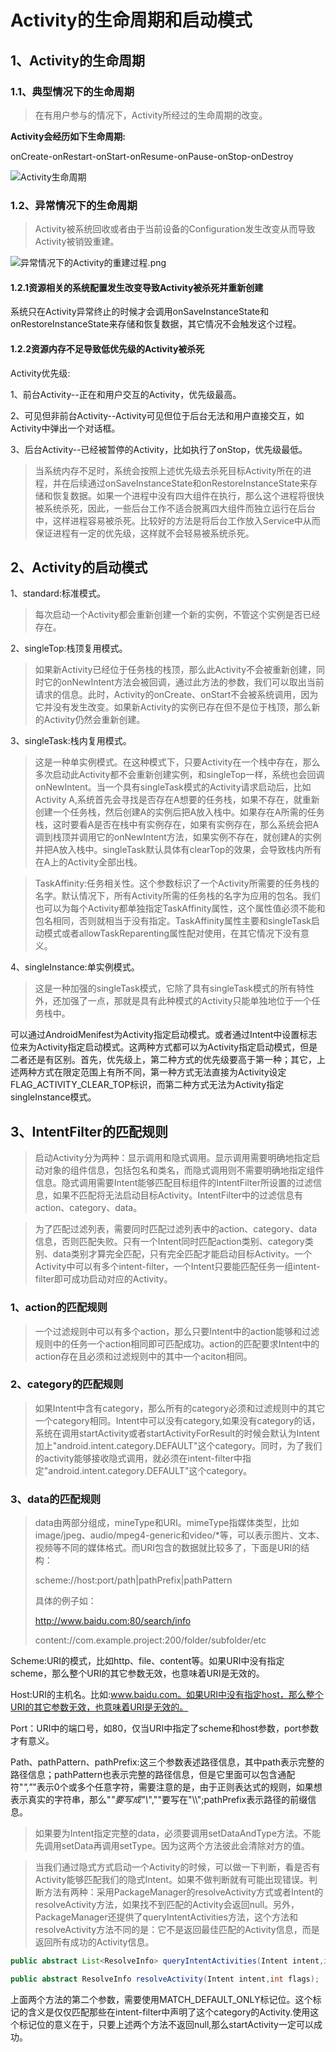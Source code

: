 # Activity的生命周期和启动模式

## 1、Activity的生命周期

### 1.1、典型情况下的生命周期

> 在有用户参与的情况下，Activity所经过的生命周期的改变。

**Activity会经历如下生命周期:**

onCreate-onRestart-onStart-onResume-onPause-onStop-onDestroy

![Activity生命周期](images/Activity生命周期.png)

### 1.2、异常情况下的生命周期

> Activity被系统回收或者由于当前设备的Configuration发生改变从而导致Activity被销毁重建。

![异常情况下的Activity的重建过程.png](images/异常情况下的Activity的重建过程.png)

#### 1.2.1资源相关的系统配置发生改变导致Activity被杀死并重新创建

系统只在Activity异常终止的时候才会调用onSaveInstanceState和onRestoreInstanceState来存储和恢复数据，其它情况不会触发这个过程。

#### 1.2.2资源内存不足导致低优先级的Activity被杀死

Activity优先级:

1、前台Activity--正在和用户交互的Activity，优先级最高。

2、可见但非前台Activity--Activity可见但位于后台无法和用户直接交互，如Activity中弹出一个对话框。

3、后台Activity--已经被暂停的Activity，比如执行了onStop，优先级最低。

> 当系统内存不足时，系统会按照上述优先级去杀死目标Activity所在的进程，并在后续通过onSaveInstanceState和onRestoreInstanceState来存储和恢复数据。如果一个进程中没有四大组件在执行，那么这个进程将很快被系统杀死，因此，一些后台工作不适合脱离四大组件而独立运行在后台中，这样进程容易被杀死。比较好的方法是将后台工作放入Service中从而保证进程有一定的优先级，这样就不会轻易被系统杀死。

## 2、Activity的启动模式

1、standard:标准模式。

> 每次启动一个Activity都会重新创建一个新的实例，不管这个实例是否已经存在。

2、singleTop:栈顶复用模式。

> 如果新Activity已经位于任务栈的栈顶，那么此Activity不会被重新创建，同时它的onNewIntent方法会被回调，通过此方法的参数，我们可以取出当前请求的信息。此时，Activity的onCreate、onStart不会被系统调用，因为它并没有发生改变。如果新Activity的实例已存在但不是位于栈顶，那么新的Activity仍然会重新创建。

3、singleTask:栈内复用模式。

> 这是一种单实例模式。在这种模式下，只要Activity在一个栈中存在，那么多次启动此Activity都不会重新创建实例，和singleTop一样，系统也会回调onNewIntent。当一个具有singleTask模式的Activity请求启动后，比如Activity A,系统首先会寻找是否存在A想要的任务栈，如果不存在，就重新创建一个任务栈，然后创建A的实例后把A放入栈中。如果存在A所需的任务栈，这时要看A是否在栈中有实例存在，如果有实例存在，那么系统会把A调到栈顶并调用它的onNewIntent方法，如果实例不存在，就创建A的实例并把A放入栈中。singleTask默认具体有clearTop的效果，会导致栈内所有在A上的Activity全部出栈。

> TaskAffinity:任务相关性。这个参数标识了一个Activity所需要的任务栈的名字。默认情况下，所有Activity所需的任务栈的名字为应用的包名。我们也可以为每个Activity都单独指定TaskAffinity属性，这个属性值必须不能和包名相同，否则就相当于没有指定。TaskAffinity属性主要和singleTask启动模式或者allowTaskReparenting属性配对使用，在其它情况下没有意义。

4、singleInstance:单实例模式。

> 这是一种加强的singleTask模式，它除了具有singleTask模式的所有特性外，还加强了一点，那就是具有此种模式的Activity只能单独地位于一个任务栈中。

可以通过AndroidMenifest为Activity指定启动模式。或者通过Intent中设置标志位来为Activity指定启动模式。这两种方式都可以为Activity指定启动模式，但是二者还是有区别。首先，优先级上，第二种方式的优先级要高于第一种；其它，上述两种方式在限定范围上有所不同，第一种方式无法直接为Activity设定FLAG_ACTIVITY_CLEAR_TOP标识，而第二种方式无法为Activity指定singleInstance模式。

## 3、IntentFilter的匹配规则

> 启动Activity分为两种：显示调用和隐式调用。显示调用需要明确地指定启动对象的组件信息，包括包名和类名，而隐式调用则不需要明确地指定组件信息。隐式调用需要Intent能够匹配目标组件的IntentFilter所设置的过滤信息，如果不匹配将无法启动目标Activity。IntentFilter中的过滤信息有action、category、data。

>为了匹配过滤列表，需要同时匹配过滤列表中的action、category、data信息，否则匹配失败。只有一个Intent同时匹配action类别、category类别、data类别才算完全匹配，只有完全匹配才能启动目标Activity。一个Activity中可以有多个intent-filter，一个Intent只要能匹配任务一组intent-filter即可成功启动对应的Activity。

### 1、action的匹配规则

>一个过滤规则中可以有多个action，那么只要Intent中的action能够和过滤规则中的任务一个action相同即可匹配成功。action的匹配要求Intent中的action存在且必须和过滤规则中的其中一个aciton相同。

### 2、category的匹配规则

>如果Intent中含有category，那么所有的category必须和过滤规则中的其它一个category相同。Intent中可以没有category,如果没有category的话，系统在调用startActivity或者startActivityForResult的时候会默认为Intent加上"android.intent.category.DEFAULT"这个category。同时，为了我们的activity能够接收隐式调用，就必须在intent-filter中指定"android.intent.category.DEFAULT"这个category。

### 3、data的匹配规则

>data由两部分组成，mineType和URI。mimeType指媒体类型，比如image/jpeg、audio/mpeg4-generic和video/*等，可以表示图片、文本、视频等不同的媒体格式。而URI包含的数据就比较多了，下面是URI的结构：
>
>scheme://host:port/path|pathPrefix|pathPattern
>
>具体的例子如：
>
>http://www.baidu.com:80/search/info
>
>content://com.example.project:200/folder/subfolder/etc

Scheme:URI的模式，比如http、file、content等。如果URI中没有指定scheme，那么整个URI的其它参数无效，也意味着URI是无效的。

Host:URI的主机名。比如:www.baidu.com。如果URI中没有指定host，那么整个URI的其它参数无效，也意味着URI是无效的。

Port：URI中的端口号，如80，仅当URI中指定了scheme和host参数，port参数才有意义。

Path、pathPattern、pathPrefix:这三个参数表述路径信息，其中path表示完整的路径信息；pathPattern也表示完整的路径信息，但是它里面可以包含通配符"*","*"表示0个或多个任意字符，需要注意的是，由于正则表达式的规则，如果想表示真实的字符串，那么"*"要写成"\\*","\"要写在"\\\\";pathPrefix表示路径的前缀信息。

>如果要为Intent指定完整的data，必须要调用setDataAndType方法。不能先调用setData再调用setType。因为这两个方法彼此会清除对方的值。

>当我们通过隐式方式启动一个Activity的时候，可以做一下判断，看是否有Activity能够匹配我们的隐式Intent。如果不做判断就有可能出现错误。判断方法有两种：采用PackageManager的resolveActivity方式或者Intent的resolveActivity方法，如果找不到匹配的Activity会返回null。另外，PackageManager还提供了queryIntentActivities方法，这个方法和resolveActivity方法不同的是：它不是返回最佳匹配的Activity信息，而是返回所有成功的Activity信息。

```java
public abstract List<ResolveInfo> queryIntentActivities(Intent intent,int flags);

public abstract ResolveInfo resolveActivity(Intent intent,int flags);
```

上面两个方法的第二个参数，需要使用MATCH_DEFAULT_ONLY标记位。这个标记的含义是仅仅匹配那些在intent-filter中声明了<category android:name="android.intent.category.DEFAULT" />这个category的Activity.使用这个标记位的意义在于，只要上述两个方法不返回null,那么startActivity一定可以成功。